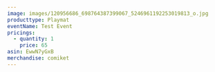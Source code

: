 ```yaml
---
image: images/120956686_698764387399067_5246961192253019813_o.jpg
producttype: Playmat
eventName: Test Event
pricings:
  - quantity: 1
    price: 65
asin: EwwN7yGxB
merchandise: comiket
---
```

